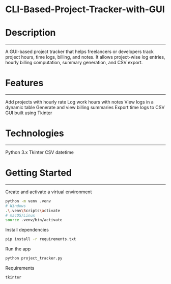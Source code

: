 # CLI-Based-Project-Tracker-with-GUI
# Description
---
A GUI-based project tracker that helps freelancers or developers track project hours, time logs, billing, and
notes. It allows project-wise log entries, hourly billing computation, summary generation, and CSV export.
# Features
---
Add projects with hourly rate
Log work hours with notes
View logs in a dynamic table
Generate and view billing summaries
Export time logs to CSV
GUI built using Tkinter
# Technologies
---
Python 3.x
Tkinter
CSV
datetime
# Getting Started
---
Create and activate a virtual environment
```bash
python -m venv .venv
# Windows
.\.venv\Scripts\activate
# macOS/Linux
source .venv/bin/activate
```
Install dependencies
```bash
pip install -r requirements.txt
```
Run the app
```bash
python project_tracker.py
```
Requirements
```bash
tkinter
```

